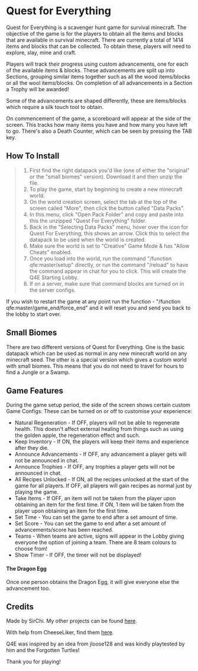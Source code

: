 
# Quest for Everything

Quest for Everything is a scavenger hunt game for survival minecraft. The objective of the game is for the players to obtain all the items and blocks that are available in survival minecraft. There are currently a total of 1414 items and blocks that can be collected. To obtain these, players will need to explore, slay, mine and craft.

Players will track their progress using custom advancements, one for each of the available items & blocks. These advancements are split up into Sections, grouping similar items together such as all the wood items/blocks or all the wool items/blocks. On completion of all advancements in a Section a Trophy will be awarded!

Some of the advancements are shaped differently, these are items/blocks which require a silk touch tool to obtain.

On commencement of the game, a scoreboard will appear at the side of the screen. This tracks how many items you have and how many you have left to go. There's also a Death Counter, which can be seen by pressing the TAB key.

## How To Install

> 1) First find the right datapack you'd like (one of either the "original" or the "small biomes" version). Download it and then unzip the file.
> 2) To play the game, start by beginning to create a new minecraft world.
> 3) On the world creation screen, select the tab at the top of the screen called "More", then click the button called "Data Packs".
> 4) In this menu, click "Open Pack Folder" and copy and paste into this the unzipped "Quest For Everything" folder.
> 5) Back in the "Selecting Data Packs" menu, hover over the icon for Quest For Everything, this shows an arrow. Click this to select the datapack to be used when the world is created.
> 6) Make sure the world is set to "Creative" Game Mode & has "Allow Cheats" enabled.
> 7) Once you load into the world, run the command "/function qfe:master/setup" directly, or run the command "/reload" to have the command appear in chat for you to click. This will create the Q4E Starting Lobby.
> 8) If on a server, make sure that command blocks are turned on in the server configs.

If you wish to restart the game at any point run the function - "/function qfe:master/game_end/force_end" and it will reset you and send you back to the lobby to start over.

## Small Biomes

There are two different versions of Quest for Everything. One is the basic datapack which can be used as normal in any new minecraft world on any minecraft seed. The other is a special version which gives a custom world with small biomes. This means that you do not need to travel for hours to find a Jungle or a Swamp.  

## Game Features

During the game setup period, the side of the screen shows certain custom Game Configs. These can be turned on or off to customise your experience:

- Natural Regeneration - If OFF, players will not be able to regenerate health. This doesn't affect external healing from things such as using the golden apple, the regeneration effect and such.
- Keep Inventory - If ON, the players will keep their items and experience after they die.
- Announce Advancements - If OFF, any advancement a player gets will not be announced in chat.
- Announce Trophies - If OFF, any trophies a player gets will not be announced in chat.
- All Recipes Unlocked - If ON, all the recipes unlocked at the start of the game for all players. If OFF, all players will gain recipes as normal just by playing the game.
- Take Items - If OFF, an item will not be taken from the player upon obtaining an item for the first time. If ON, 1 item will be taken from the player upon obtaining an item for the first time.
- Set Time - You can set the game to end after a set amount of time.
- Set Score - You can set the game to end after a set amount of advancements/score has been reached.
- Teams - When teams are active, signs will appear in the Lobby giving everyone the option of joining a team. There are 8 team colours to choose from!
- Show Timer - If OFF, the timer will not be displayed!

#### The Dragon Egg

Once one person obtains the Dragon Egg, it will give everyone else the advancement too.

## Credits

Made by SirChi. My other projects can be found [here](https://www.curseforge.com/members/sirchi/projects).

With help from CheeseLiker, find them [here](https://www.twitch.tv/cheeseliker).

Q4E was inspired by an idea from jloose128 and was kindly playtested by him and the Forgotten Turtles!


Thank you for playing!
